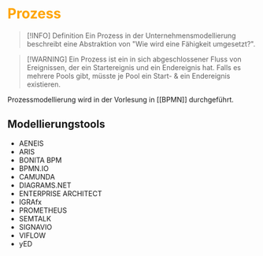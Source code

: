# <font color = "orange">Prozess</font>
>[!INFO] Definition
>Ein Prozess in der Unternehmensmodellierung beschreibt eine Abstraktion von "Wie wird eine Fähigkeit umgesetzt?".

>[!WARNING] Ein Prozess ist ein in sich abgeschlossener Fluss von Ereignissen, der ein Startereignis und ein Endereignis hat. Falls es mehrere Pools gibt, müsste je Pool ein Start- & ein Endereignis existieren. 

Prozessmodellierung wird in der Vorlesung in [[BPMN]] durchgeführt.

## Modellierungstools
- AENEIS
- ARIS
- BONITA BPM
- BPMN.IO
- CAMUNDA
- DIAGRAMS.NET
- ENTERPRISE ARCHITECT
- IGRAfx
- PROMETHEUS
- SEMTALK
- SIGNAVIO
- VIFLOW
- yED

